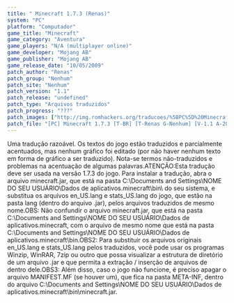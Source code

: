 ```yaml
---
title: " Minecraft 1.7.3 (Renas)"
system: "PC"
platform: "Computador"
game_title: "Minecraft"
game_category: "Aventura"
game_players: "N/A (multiplayer online)"
game_developer: "Mojang AB"
game_publisher: "Mojang AB"
game_release_date: "10/05/2009"
patch_author: "Renas"
patch_group: "Nenhum"
patch_site: "Nenhum"
patch_version: "1.1"
patch_release: "undefined"
patch_type: "Arquivos traduzidos"
patch_progress: "???"
patch_images: ["http://img.romhackers.org/traducoes/%5BPC%5D%20Minecraft%20-%20Renas%20-%201.png","http://img.romhackers.org/traducoes/%5BPC%5D%20Minecraft%20-%20Renas%20-%202.png","http://img.romhackers.org/traducoes/%5BPC%5D%20Minecraft%20-%20Renas%20-%203.png"]
patch_file: "[PC] Minecraft 1.7.3 [T-BR] [T-Renas G-Nenhum] [V-1.1 A-2011].rar"
---
```

Uma tradução razoável. Os textos do jogo estão traduzidos e parcialmente acentuados, mas nenhum gráfico foi editado (por não haver nenhum texto em forma de gráfico a ser traduzido). Nota-se termos não-traduzidos e problemas na acentuação de algumas palavras.ATENÇÃO:Esta tradução deve ser usada na versão 1.7.3 do jogo. Para instalar a tradução, abra o arquivo minecraft.jar, que está na pasta C:\Documents and Settings\NOME DO SEU USUÁRIO\Dados de aplicativos\.minecraft\bin\ do seu sistema, e substitua os arquivos en_US.lang e stats_US.lang do jogo, que estão na pasta lang (dentro do arquivo .jar), pelos arquivos traduzidos de mesmo nome.OBS: Não confundir o arquivo minecraft.jar, que está na pasta C:\Documents and Settings\NOME DO SEU USUÁRIO\Dados de aplicativos\.minecraft\, com o arquivo de mesmo nome que está na pasta C:\Documents and Settings\NOME DO SEU USUÁRIO\Dados de aplicativos\.minecraft\bin\.OBS2: Para substituir os arquivos originais en_US.lang e stats_US.lang pelos traduzidos, você pode usar os programas Winzip, WinRAR, 7zip ou outro que possa visualizar a estrutura de diretório de um arquivo .jar e que permita a extração / inserção de arquivos de dentro dele.OBS3: Além disso, caso o jogo não funcione, é preciso apagar o arquivo MANIFEST.MF (se houver um), que fica na pasta META-INF, dentro do arquivo C:\Documents and Settings\NOME DO SEU USUÁRIO\Dados de aplicativos\.minecraft\bin\minecraft.jar.